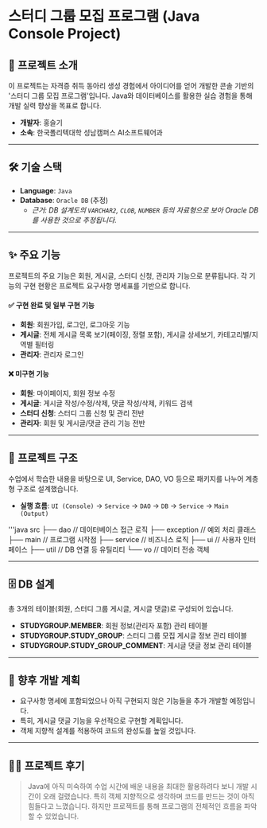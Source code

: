 # 스터디 그룹 모집 프로그램 (Java Console Project)

## 📌 프로젝트 소개

이 프로젝트는 자격증 취득 동아리 생성 경험에서 아이디어를 얻어 개발한 콘솔 기반의 '스터디 그룹 모집 프로그램'입니다. Java와 데이터베이스를 활용한 실습 경험을 통해 개발 실력 향상을 목표로 합니다.

* **개발자**: 홍슬기
* **소속**: 한국폴리텍대학 성남캠퍼스 AI소프트웨어과

***

## 🛠️ 기술 스택

* **Language**: `Java`
* **Database**: `Oracle DB` (추정)
    * *근거: DB 설계도의 `VARCHAR2`, `CLOB`, `NUMBER` 등의 자료형으로 보아 Oracle DB를 사용한 것으로 추정됩니다.*

***

## ✨ 주요 기능

프로젝트의 주요 기능은 회원, 게시글, 스터디 신청, 관리자 기능으로 분류됩니다. 각 기능의 구현 현황은 프로젝트 요구사항 명세표를 기반으로 합니다.

#### ✅ 구현 완료 및 일부 구현 기능

* **회원**: 회원가입, 로그인, 로그아웃 기능
* **게시글**: 전체 게시글 목록 보기(페이징, 정렬 포함), 게시글 상세보기, 카테고리별/지역별 필터링
* **관리자**: 관리자 로그인

#### ❌ 미구현 기능

* **회원**: 마이페이지, 회원 정보 수정
* **게시글**: 게시글 작성/수정/삭제, 댓글 작성/삭제, 키워드 검색
* **스터디 신청**: 스터디 그룹 신청 및 관리 전반
* **관리자**: 회원 및 게시글/댓글 관리 기능 전반

***

## 📂 프로젝트 구조

수업에서 학습한 내용을 바탕으로 UI, Service, DAO, VO 등으로 패키지를 나누어 계층형 구조로 설계했습니다.

* **실행 흐름**: `UI (Console)` → `Service` → `DAO` → `DB` → `Service` → `Main (Output)`

'''java
src
├── dao         // 데이터베이스 접근 로직
├── exception   // 예외 처리 클래스
├── main        // 프로그램 시작점
├── service     // 비즈니스 로직
├── ui          // 사용자 인터페이스
├── util        // DB 연결 등 유틸리티
└── vo          // 데이터 전송 객체

***

## 🗄️ DB 설계

총 3개의 테이블(회원, 스터디 그룹 게시글, 게시글 댓글)로 구성되어 있습니다. 

* **STUDYGROUP.MEMBER**: 회원 정보(관리자 포함) 관리 테이블 
* **STUDYGROUP.STUDY\_GROUP**: 스터디 그룹 모집 게시글 정보 관리 테이블 
* **STUDYGROUP.STUDY\_GROUP\_COMMENT**: 게시글 댓글 정보 관리 테이블 

***

## 🚀 향후 개발 계획

* 요구사항 명세에 포함되었으나 아직 구현되지 않은 기능들을 추가 개발할 예정입니다. 
* 특히, 게시글 댓글 기능을 우선적으로 구현할 계획입니다.
* 객체 지향적 설계를 적용하여 코드의 완성도를 높일 것입니다.

***

## 👨‍💻 프로젝트 후기

> Java에 아직 미숙하여 수업 시간에 배운 내용을 최대한 활용하려다 보니 개발 시간이 오래 걸렸습니다.
> 특히 객체 지향적으로 생각하며 코드를 만드는 것이 아직 힘들다고 느꼈습니다.
> 하지만 프로젝트를 통해 프로그램의 전체적인 흐름을 파악할 수 있었습니다.
